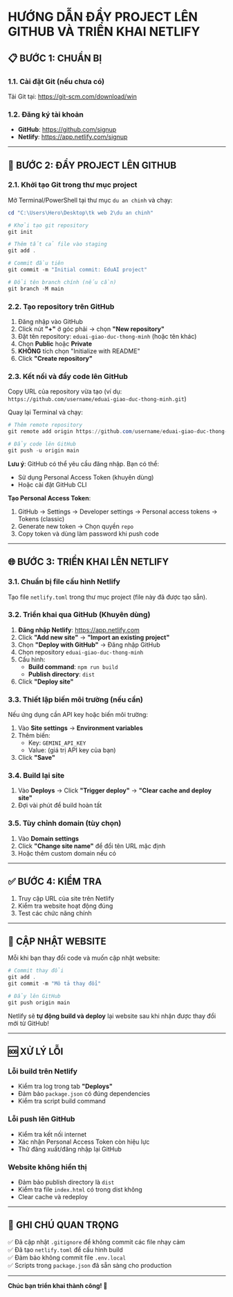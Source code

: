 # HƯỚNG DẪN ĐẨY PROJECT LÊN GITHUB VÀ TRIỂN KHAI NETLIFY

## 📋 BƯỚC 1: CHUẨN BỊ

### 1.1. Cài đặt Git (nếu chưa có)
Tải Git tại: https://git-scm.com/download/win

### 1.2. Đăng ký tài khoản
- **GitHub**: https://github.com/signup
- **Netlify**: https://app.netlify.com/signup

---

## 🚀 BƯỚC 2: ĐẨY PROJECT LÊN GITHUB

### 2.1. Khởi tạo Git trong thư mục project

Mở Terminal/PowerShell tại thư mục `du an chinh` và chạy:

```powershell
cd "C:\Users\Hero\Desktop\tk web 2\du an chinh"

# Khởi tạo git repository
git init

# Thêm tất cả file vào staging
git add .

# Commit đầu tiên
git commit -m "Initial commit: EduAI project"

# Đổi tên branch chính (nếu cần)
git branch -M main
```

### 2.2. Tạo repository trên GitHub

1. Đăng nhập vào GitHub
2. Click nút **"+"** ở góc phải → chọn **"New repository"**
3. Đặt tên repository: `eduai-giao-duc-thong-minh` (hoặc tên khác)
4. Chọn **Public** hoặc **Private**
5. **KHÔNG** tích chọn "Initialize with README"
6. Click **"Create repository"**

### 2.3. Kết nối và đẩy code lên GitHub

Copy URL của repository vừa tạo (ví dụ: `https://github.com/username/eduai-giao-duc-thong-minh.git`)

Quay lại Terminal và chạy:

```powershell
# Thêm remote repository
git remote add origin https://github.com/username/eduai-giao-duc-thong-minh.git

# Đẩy code lên GitHub
git push -u origin main
```

**Lưu ý**: GitHub có thể yêu cầu đăng nhập. Bạn có thể:
- Sử dụng Personal Access Token (khuyên dùng)
- Hoặc cài đặt GitHub CLI

**Tạo Personal Access Token**:
1. GitHub → Settings → Developer settings → Personal access tokens → Tokens (classic)
2. Generate new token → Chọn quyền `repo`
3. Copy token và dùng làm password khi push code

---

## 🌐 BƯỚC 3: TRIỂN KHAI LÊN NETLIFY

### 3.1. Chuẩn bị file cấu hình Netlify

Tạo file `netlify.toml` trong thư mục project (file này đã được tạo sẵn).

### 3.2. Triển khai qua GitHub (Khuyên dùng)

1. **Đăng nhập Netlify**: https://app.netlify.com
2. Click **"Add new site"** → **"Import an existing project"**
3. Chọn **"Deploy with GitHub"** → Đăng nhập GitHub
4. Chọn repository `eduai-giao-duc-thong-minh`
5. Cấu hình:
   - **Build command**: `npm run build`
   - **Publish directory**: `dist`
6. Click **"Deploy site"**

### 3.3. Thiết lập biến môi trường (nếu cần)

Nếu ứng dụng cần API key hoặc biến môi trường:

1. Vào **Site settings** → **Environment variables**
2. Thêm biến:
   - Key: `GEMINI_API_KEY`
   - Value: (giá trị API key của bạn)
3. Click **"Save"**

### 3.4. Build lại site

1. Vào **Deploys** → Click **"Trigger deploy"** → **"Clear cache and deploy site"**
2. Đợi vài phút để build hoàn tất

### 3.5. Tùy chỉnh domain (tùy chọn)

1. Vào **Domain settings**
2. Click **"Change site name"** để đổi tên URL mặc định
3. Hoặc thêm custom domain nếu có

---

## ✅ BƯỚC 4: KIỂM TRA

1. Truy cập URL của site trên Netlify
2. Kiểm tra website hoạt động đúng
3. Test các chức năng chính

---

## 🔄 CẬP NHẬT WEBSITE

Mỗi khi bạn thay đổi code và muốn cập nhật website:

```powershell
# Commit thay đổi
git add .
git commit -m "Mô tả thay đổi"

# Đẩy lên GitHub
git push origin main
```

Netlify sẽ **tự động build và deploy** lại website sau khi nhận được thay đổi mới từ GitHub!

---

## 🆘 XỬ LÝ LỖI

### Lỗi build trên Netlify
- Kiểm tra log trong tab **"Deploys"**
- Đảm bảo `package.json` có đúng dependencies
- Kiểm tra script build command

### Lỗi push lên GitHub
- Kiểm tra kết nối internet
- Xác nhận Personal Access Token còn hiệu lực
- Thử đăng xuất/đăng nhập lại GitHub

### Website không hiển thị
- Đảm bảo publish directory là `dist`
- Kiểm tra file `index.html` có trong dist không
- Clear cache và redeploy

---

## 📝 GHI CHÚ QUAN TRỌNG

✅ Đã cập nhật `.gitignore` để không commit các file nhạy cảm  
✅ Đã tạo `netlify.toml` để cấu hình build  
✅ Đảm bảo không commit file `.env.local`  
✅ Scripts trong `package.json` đã sẵn sàng cho production

---

**Chúc bạn triển khai thành công! 🎉**

